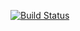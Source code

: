 [![Build Status](https://travis-ci.org/pride234/LongNumb.svg?branch=master)](https://travis-ci.org/pride234/LongNumb)